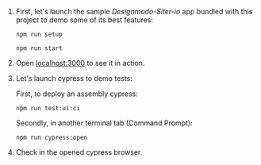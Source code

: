 1.  First, let's launch the sample _Designmodo-Siter-io_ app
    bundled with this project to demo some of its best features:

    ```Shell
    npm run setup
    ```

	```Shell
    npm run start
    ```

2.  Open [localhost:3000](http://localhost:3000) to see it in action.

3.  Let's launch cypress to demo tests:

	First, to deploy an assembly cypress:
    ```Shell
    npm run test:ui:ci
    ```

	Secondly, in another terminal tab (Command Prompt):

	 ```Shell
    npm run cypress:open
    ```

4.  Check in the opened cypress browser.

